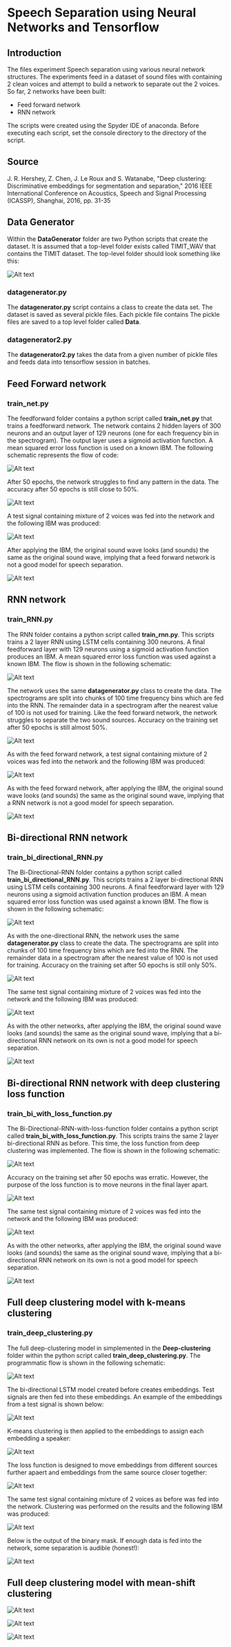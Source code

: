 # Speech Separation using Neural Networks and Tensorflow

## Introduction

The files experiment Speech separation using various neural network structures. The experiments feed in a dataset of sound files with containing 2 clean voices and attempt to build a network to separate out the 2 voices.
So far, 2 networks have been built:
* Feed forward network
* RNN network

The scripts were created using the Spyder IDE of anaconda. Before executing each script, set the console directory to the directory of the script.

## Source

J. R. Hershey, Z. Chen, J. Le Roux and S. Watanabe, "Deep clustering: Discriminative embeddings for segmentation and separation," 2016 IEEE International Conference on Acoustics, Speech and Signal Processing (ICASSP), Shanghai, 2016, pp. 31-35

## Data Generator

Within the **DataGenerator** folder are two Python scripts that create the dataset.
It is assumed that a top-level folder exists called TIMIT_WAV that contains the TIMIT dataset. The top-level folder should look something like this:

![Alt text](Pictures/FolderStructure.png?raw=true "Folder structure")

### datagenerator.py
The **datagenerator.py** script contains a class to create the data set. The dataset is saved as several pickle files. Each pickle file contains 
The pickle files are saved to a top level folder called **Data**.
### datagenerator2.py
The **datagenerator2.py** takes the data from a given number of pickle files and feeds data into tensorflow session in batches. 

## Feed Forward network
### train_net.py

The feedforward folder contains a python script called **train_net.py** that trains a feedforward network. The network contains 2 hidden layers of 300 neurons and an output layer of 129 neurons (one for each frequency bin in the spectrogram). 
The output layer uses a sigmoid activation function. A mean squared error loss function is used on a known IBM. The following schematic represents the flow of code:

![Alt text](Pictures/Feed_forward.png?raw=true "Feedforward flow")

After 50 epochs, the network struggles to find any pattern in the data. The accuracy after 50 epochs is still close to 50%.

![Alt text](Feedforward/feedforwardaccuracy.png?raw=true "Feedforward accuracy")

A test signal containing mixture of 2 voices was fed into the network and the following IBM was produced:

![Alt text](Feedforward/feedforwardibm.png?raw=true "Feedforward IBM")

After applying the IBM, the original sound wave looks (and sounds) the same as the original sound wave, implying that a feed forward network is not a good model for speech separation.

![Alt text](Feedforward/feedforwardrecoveredwav.png?raw=true "Feedforward recovered sound wave")

## RNN network
### train_RNN.py

The RNN folder contains a python script called **train_rnn.py**. This scripts trains a 2 layer RNN using LSTM cells containing 300 neurons. A final feedforward layer with 129 neurons using a sigmoid activation function produces an IBM. A mean squared error loss function was used against a known IBM. The flow is shown in the following schematic:

![Alt text](Pictures/RNN.png?raw=true "RNN flow")

The network uses the same **datagenerator.py** class to create the data. The spectrograms are split into chunks of 100 time frequency bins which are fed into the RNN. The remainder data in a spectrogram after the nearest value of 100 is not used for training. 
Like the feed forward network, the network struggles to separate the two sound sources. Accuracy on the training set after 50 epochs is still almost 50%.

![Alt text](RNN/rnnaccuracy.png?raw=true "RNN accuracy")

As with the feed forward network, a test signal containing mixture of 2 voices was fed into the network and the following IBM was produced:

![Alt text](RNN/rnnibm.png?raw=true "RNN IBM")

As with the feed forward network, after applying the IBM, the original sound wave looks (and sounds) the same as the original sound wave, implying that a RNN network is not a good model for speech separation.

![Alt text](RNN/rnnrecoveredwav.png?raw=true "RNN recovered sound wave")

## Bi-directional RNN network
### train_bi_directional_RNN.py

The Bi-Directional-RNN folder contains a python script called **train_bi_directional_RNN.py**. This scripts trains a 2 layer bi-directional RNN using LSTM cells containing 300 neurons. A final feedforward layer with 129 neurons using a sigmoid activation function produces an IBM. A mean squared error loss function was used against a known IBM. The flow is shown in the following schematic:

![Alt text](Pictures/Bi-directional-RNN.png?raw=true "Bi-directional RNN flow")

As with the one-directional RNN, the network uses the same **datagenerator.py** class to create the data. The spectrograms are split into chunks of 100 time frequency bins which are fed into the RNN. The remainder data in a spectrogram after the nearest value of 100 is not used for training. 
Accuracy on the training set after 50 epochs is still only 50%.

![Alt text](Bi-Directional-RNN/bidirnnaccuracy.png?raw=true "Bi-directional RNN accuracy")

The same test signal containing mixture of 2 voices was fed into the network and the following IBM was produced:

![Alt text](Bi-Directional-RNN/bidirnnibm.png?raw=true "Bi-directional RNN IBM")

As with the other networks, after applying the IBM, the original sound wave looks (and sounds) the same as the original sound wave, implying that a bi-directional RNN network on its own is not a good model for speech separation.

![Alt text](Bi-Directional-RNN/bidirnnrecoveredwav.png?raw=true " Bi-directional RNN recovered sound wave")


## Bi-directional RNN network with deep clustering loss function
### train_bi_with_loss_function.py

The Bi-Directional-RNN-with-loss-function folder contains a python script called **train_bi_with_loss_function.py**. This scripts trains the same 2 layer bi-directional RNN as before. This time, the loss function from deep clustering was implemented. The flow is shown in the following schematic:

![Alt text](Pictures/Bi-directional-RNN-with-loss-function.png?raw=true "Bi-directional RNN with loss function flow")

Accuracy on the training set after 50 epochs was erratic. However, the purpose of the loss function is to move neurons in the final layer apart.

![Alt text](Bi-Directional-RNN-with-loss-function/bidilossaccuracy.png?raw=true "Bi-directional RNN with loss function accuracy")

The same test signal containing mixture of 2 voices was fed into the network and the following IBM was produced:

![Alt text](Bi-Directional-RNN-with-loss-function/bidilossibm.png?raw=true "Bi-directional RNN with loss function IBM")

As with the other networks, after applying the IBM, the original sound wave looks (and sounds) the same as the original sound wave, implying that a bi-directional RNN network on its own is not a good model for speech separation.

![Alt text](Bi-Directional-RNN-with-loss-function/bidilossrecoveredwav.png?raw=true " Bi-directional RNN with loss function recovered sound wave")

## Full deep clustering model with k-means clustering
### train_deep_clustering.py

The full deep-clustering model in simplemented in the **Deep-clustering** folder within the python script called **train_deep_clustering.py**. The programmatic flow is shown in the following schematic:

![Alt text](Pictures/deep_clustering.png?raw=true "Deep clustering flow")

The bi-directional LSTM model created before creates embeddings. Test signals are then fed into these embeddings. An example of the embeddings from a test signal is shown below:

![Alt text](Deep-clustering/deepclustering_embeddings.png?raw=true "Deep clustering embeddings")

K-means clustering is then applied to the embeddings to assign each embedding a speaker:

![Alt text](Deep-clustering/deepclustering_separation.png?raw=true "Deep clustering separation")

The loss function is designed to move embeddings from different sources further apaert and embeddings from the same source closer together:

![Alt text](Deep-clustering/deepclusteringloss.png?raw=true "Deep clustering loss function")

The same test signal containing mixture of 2 voices as before was fed into the network. Clustering was performed on the results and the following IBM was produced:

![Alt text](Deep-clustering/deep_clustering_ibm.png?raw=true "Deep clustering IBM")

Below is the output of the binary mask. If enough data is fed into the network, some separation is audible (honest!):

![Alt text](Deep-clustering/deep_clustering_recoveredwav.png?raw=true "Deep clustering recovered sound wave")

## Full deep clustering model with mean-shift clustering

![Alt text](Deep-clustering-with-mean-shift-clustering/deepclustering_embeddings?raw=true "Deep clustering embeddings")

![Alt text](Deep-clustering-with-mean-shift-clustering/deepclustering_separation.png?raw=true "Deep clustering separation")

![Alt text](Pictures/snr_comparison.png?raw=true "SNR results")





